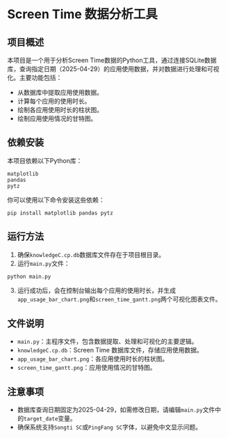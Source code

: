 # Screen Time 数据分析工具

## 项目概述
本项目是一个用于分析Screen Time数据的Python工具，通过连接SQLite数据库，查询指定日期（2025-04-29）的应用使用数据，并对数据进行处理和可视化。主要功能包括：
- 从数据库中提取应用使用数据。
- 计算每个应用的使用时长。
- 绘制各应用使用时长的柱状图。
- 绘制应用使用情况的甘特图。

## 依赖安装
本项目依赖以下Python库：
```plaintext
matplotlib
pandas
pytz
```
你可以使用以下命令安装这些依赖：
```bash
pip install matplotlib pandas pytz
```

## 运行方法
1. 确保`knowledgeC.cp.db`数据库文件存在于项目根目录。
2. 运行`main.py`文件：
```bash
python main.py
```
3. 运行成功后，会在控制台输出每个应用的使用时长，并生成`app_usage_bar_chart.png`和`screen_time_gantt.png`两个可视化图表文件。

## 文件说明
- `main.py`：主程序文件，包含数据提取、处理和可视化的主要逻辑。
- `knowledgeC.cp.db`：Screen Time 数据库文件，存储应用使用数据。
- `app_usage_bar_chart.png`：各应用使用时长的柱状图。
- `screen_time_gantt.png`：应用使用情况的甘特图。

## 注意事项
- 数据库查询日期固定为2025-04-29，如需修改日期，请编辑`main.py`文件中的`target_date`变量。
- 确保系统支持`Songti SC`或`PingFang SC`字体，以避免中文显示问题。